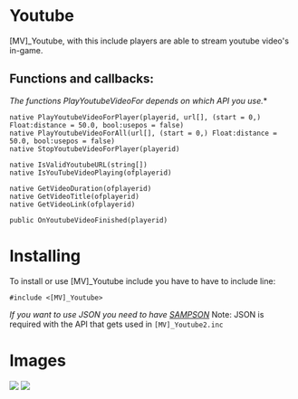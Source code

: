 # Youtube

[MV]_Youtube, with this include players are able to stream youtube video's in-game.

## Functions and callbacks:

**The functions PlayYoutubeVideoFor* depends on which API you use.**

```PAWN
native PlayYoutubeVideoForPlayer(playerid, url[], (start = 0,) Float:distance = 50.0, bool:usepos = false)
native PlayYoutubeVideoForAll(url[], (start = 0,) Float:distance = 50.0, bool:usepos = false)
native StopYoutubeVideoForPlayer(playerid)

native IsValidYoutubeURL(string[])
native IsYouTubeVideoPlaying(ofplayerid)

native GetVideoDuration(ofplayerid)
native GetVideoTitle(ofplayerid)
native GetVideoLink(ofplayerid)

public OnYoutubeVideoFinished(playerid)
```

# Installing

To install or use [MV]_Youtube include you have to have to include line:
```pawn
#include <[MV]_Youtube>
```

*If you want to use JSON you need to have [SAMPSON](https://github.com/Hual/SAMPSON)*
Note: JSON is required with the API that gets used in `[MV]_Youtube2.inc`

# Images
<img src="http://puu.sh/oRnMo.jpg" />
<img src="http://puu.sh/oRnNh.png" />
